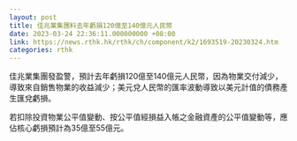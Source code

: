 ```yaml
---
layout: post
title: 佳兆業集團料去年虧損120億至140億元人民幣
date: 2023-03-24 22:36:11.000000000 +08:00
link: https://news.rthk.hk/rthk/ch/component/k2/1693519-20230324.htm
categories: rthk
---
```


佳兆業集團發盈警，預計去年虧損120億至140億元人民幣，因為物業交付減少，導致來自銷售物業的收益減少；美元兌人民幣的匯率波動導致以美元計值的債務產生匯兌虧損。

若扣除投資物業公平值變動、按公平值經損益入帳之金融資產的公平值變動等，應佔核心虧損預計為35億至55億元。
